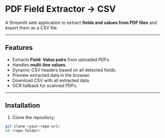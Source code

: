 # PDF Field Extractor → CSV

A Streamlit web application to extract **fields and values from PDF files** and export them as a CSV file.

---

## Features

- Extracts **Field: Value pairs** from uploaded PDFs.
- Handles **multi-line values**.
- Dynamic CSV headers based on all detected fields.
- Preview extracted data in the browser.
- Download CSV with all extracted data.
- OCR fallback for scanned PDFs.

---

## Installation

1. Clone the repository:
```bash
git clone <your-repo-url>
cd <repo-folder>
